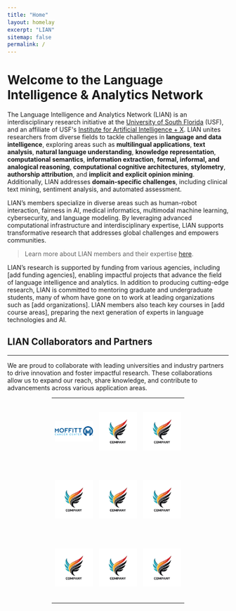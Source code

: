 ```yaml
---
title: "Home"
layout: homelay
excerpt: "LIAN"
sitemap: false
permalink: /
---
```


# Welcome to the Language Intelligence & Analytics Network

The Language Intelligence and Analytics Network (LIAN) is an interdisciplinary research initiative at the <a href="https://www.usf.edu/">University of South Florida</a> (USF), and an affiliate of USF's <a href="https://aix.eng.usf.edu/">Institute for Artificial Intelligence + X</a>. LIAN unites researchers from diverse fields to tackle challenges in **language and data intelligence**, exploring areas such as **multilingual applications**, **text analysis**, **natural language understanding**, **knowledge representation**, **computational semantics**, **information extraction**, **formal, informal, and analogical reasoning**, **computational cognitive architectures**, **stylometry**, **authorship attribution**, and **implicit and explicit opinion mining**. Additionally, LIAN addresses **domain-specific challenges**, including clinical text mining, sentiment analysis, and automated assessment. 

LIAN’s members specialize in diverse areas such as human-robot interaction, fairness in AI, medical informatics, multimodal machine learning, cybersecurity, and language modeling. By leveraging advanced computational infrastructure and interdisciplinary expertise, LIAN supports transformative research that addresses global challenges and empowers communities. 

> Learn more about LIAN members and their expertise [here](https://nlp-grp.github.io/team/).

LIAN’s research is supported by funding from various agencies, including [add funding agencies], enabling impactful projects that advance the field of language intelligence and analytics. In addition to producing cutting-edge research, LIAN is committed to mentoring graduate and undergraduate students, many of whom have gone on to work at leading organizations such as [add organizations]. LIAN members also teach key courses in [add course areas], preparing the next generation of experts in language technologies and AI.

## LIAN Collaborators and Partners
---

We are proud to collaborate with leading universities and industry partners to drive innovation and foster impactful research. These collaborations allow us to expand our reach, share knowledge, and contribute to advancements across various application areas.

<table style="width: 60%; margin: 0 auto; border-collapse: collapse; table-layout: fixed;">
  <tr>
    <td style="width: 33.33%; height: 150px; text-align: center;">
      <img src="/images/moffitt.jpg" alt="Moffitt" style="max-width: 100%; max-height: 100%;">
    </td>
    <td style="width: 33.33%; height: 150px; text-align: center;">
      <img src="/images/placeholder.jpg" alt="Image 2" style="max-width: 100%; max-height: 100%;">
    </td>
    <td style="width: 33.33%; height: 150px; text-align: center;">
      <img src="/images/placeholder.jpg" alt="Image 3" style="max-width: 100%; max-height: 100%;">
    </td>
  </tr>
  <tr>
    <td style="width: 33.33%; height: 150px; text-align: center;">
      <img src="/images/placeholder.jpg" alt="Image 4" style="max-width: 100%; max-height: 100%;">
    </td>
    <td style="width: 33.33%; height: 150px; text-align: center;">
      <img src="/images/placeholder.jpg" alt="Image 5" style="max-width: 100%; max-height: 100%;">
    </td>
    <td style="width: 33.33%; height: 150px; text-align: center;">
      <img src="/images/placeholder.jpg" alt="Image 6" style="max-width: 100%; max-height: 100%;">
    </td>
  </tr>
  <tr>
    <td style="width: 33.33%; height: 150px; text-align: center;">
      <img src="/images/placeholder.jpg" alt="Image 7" style="max-width: 100%; max-height: 100%;">
    </td>
    <td style="width: 33.33%; height: 150px; text-align: center;">
      <img src="/images/placeholder.jpg" alt="Image 8" style="max-width: 100%; max-height: 100%;">
    </td>
    <td style="width: 33.33%; height: 150px; text-align: center;">
      <img src="/images/placeholder.jpg" alt="Image 9" style="max-width: 100%; max-height: 100%;">
    </td>
  </tr>
</table>

